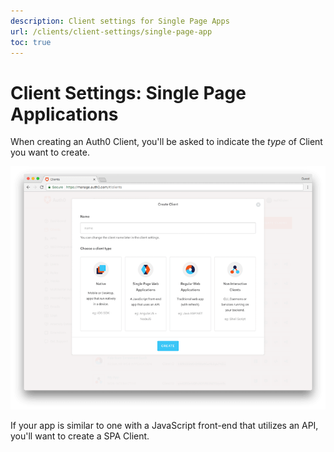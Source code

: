 ```yaml
---
description: Client settings for Single Page Apps
url: /clients/client-settings/single-page-app
toc: true
---
```


# Client Settings: Single Page Applications

When creating an Auth0 Client, you'll be asked to indicate the *type* of Client you want to create. 

![Window for selecting client type](/media/articles/clients/create-clients.png)

If your app is similar to one with a JavaScript front-end that utilizes an API, you'll want to create a SPA Client.